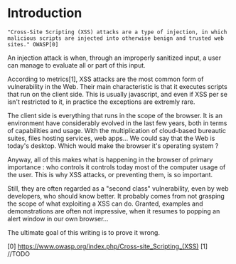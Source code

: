 Introduction
============

    "Cross-Site Scripting (XSS) attacks are a type of injection, in which malicious scripts are injected into otherwise benign and trusted web sites." OWASP[0]

An injection attack is when, through an improperly sanitized input, a user can manage to evaluate all or part of this input.

According to metrics[1], XSS attacks are the most common form of vulnerability in the Web. Their main characteristic  is that it executes scripts that run on the client side. This is usually javascript, and even if XSS per se isn't restricted to it, in practice the exceptions are extremly rare.

The client side is everything that runs in the scope of the browser. It is an environment have considerably evolved in the last few years, both in terms of capabilities and usage. With the multiplication of cloud-based bureautic suites, files hosting services, web apps... We could say that the Web is today's desktop. Which would make the browser it's operating system ?

Anyway, all of this makes what is happening in the browser of primary importance : who controls it controls today most of the computer usage of the user. This is why XSS attacks, or preventing them, is so important.

Still, they are often regarded as a "second class" vulnerability, even by web developers, who should know better. It probably comes from not grasping the scope of what exploiting a XSS can do. Granted, examples and demonstrations are often not impressive, when it resumes to popping an alert window in our own browser...

The ultimate goal of this writing is to prove it wrong.


[0] https://www.owasp.org/index.php/Cross-site_Scripting_(XSS)
[1] //TODO